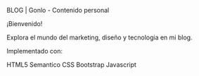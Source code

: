BLOG | Gonlo - Contenido personal

¡Bienvenido!

Explora el mundo del marketing, diseño y tecnologia en mi blog.

Implementado con:

HTML5 Semantico CSS Bootstrap Javascript
